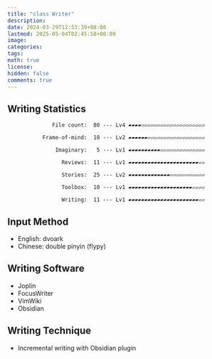 ```yaml
---
title: "class Writer"
description: 
date: 2024-03-29T12:53:39+08:00
lastmod: 2025-05-04T02:45:58+08:00
image: 
categories: 
tags: 
math: true
license: 
hidden: false
comments: true
---
```

## Writing Statistics

                  File count:  80 --- Lv4 ▰▰▰▰▱▱▱▱▱▱▱▱▱▱▱▱▱▱▱▱▱▱▱▱

               Frame-of-mind:  18 --- Lv2 ▰▰▰▰▰▰▱▱▱▱▱▱▱▱▱▱▱▱▱▱▱▱▱▱

                   Imaginary:   5 --- Lv1 ▰▰▰▰▰▰▰▰▰▰▱▱▱▱▱▱▱▱▱▱▱▱▱▱

                     Reviews:  11 --- Lv1 ▰▰▰▰▰▰▰▰▰▰▰▰▰▰▰▰▰▰▰▰▰▰▱▱

                     Stories:  25 --- Lv2 ▰▰▰▰▰▰▰▰▰▰▰▰▰▱▱▱▱▱▱▱▱▱▱▱

                     Toolbox:  10 --- Lv1 ▰▰▰▰▰▰▰▰▰▰▰▰▰▰▰▰▰▰▰▰▱▱▱▱

                     Writing:  11 --- Lv1 ▰▰▰▰▰▰▰▰▰▰▰▰▰▰▰▰▰▰▰▰▰▰▱▱

## Input Method
- English: dvoark
- Chinese: double pinyin (flypy)

## Writing Software
- Joplin
- FocusWriter
- VimWiki
- Obsidian

## Writing Technique
- Incremental writing with Obsidian plugin

